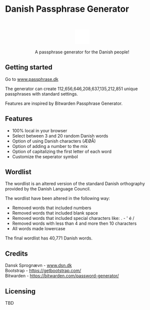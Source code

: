 # Danish Passphrase Generator
<br>
<p align="center">
    <img src="./res/favicon.png" />
</p>
<p align="center">
    A passphrase generator for the Danish people!
</p>

## Getting started

Go to www.passphrase.dk

The generator can create 112,656,646,208,637,135,212,851 unique passphrases with standard settings.

Features are inspired by Bitwarden Passphrase Generator.

## Features

- 100% local in your browser
- Select between 3 and 20 random Danish words
- Option of using Danish characters (ÆØÅ)
- Option of adding a number to the mix
- Option of capitalizing the first letter of each word
- Customize the seperator symbol

## Wordlist

The wordlist is an altered version of the standard Danish orthography provided by the Danish Language Council.

The wordlist have been altered in the following way:

- Removed words that included numbers
- Removed words that included blank space
- Removed words that included special characters like:  .  -  '  é  /
- Removed words with less than 4 and more then 10 characters
- All words made lowercase

The final wordlist has 40,771 Danish words.

## Credits

Dansk Sprognævn - www.dsn.dk <br>
Bootstrap - https://getbootstrap.com/ <br>
Bitwarden - https://bitwarden.com/password-generator/

## Licensing
TBD

